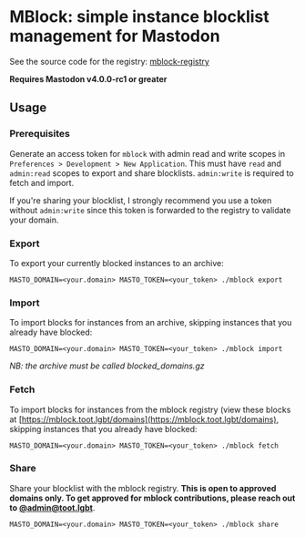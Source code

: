 # MBlock: simple instance blocklist management for Mastodon

See the source code for the registry: [mblock-registry](https://github.com/lazorgurl/mblock-registry)

**Requires Mastodon v4.0.0-rc1 or greater**

## Usage

### Prerequisites

Generate an access token for `mblock` with admin read and write scopes in `Preferences > Development > New Application`. This must have `read` and `admin:read` scopes to export and share blocklists. `admin:write` is required to fetch and import.

If you're sharing your blocklist, I strongly recommend you use a token without `admin:write` since this token is forwarded to the registry to validate your domain.

### Export

To export your currently blocked instances to an archive:

```
MASTO_DOMAIN=<your.domain> MASTO_TOKEN=<your_token> ./mblock export
```

### Import

To import blocks for instances from an archive, skipping instances that you already have blocked:

```
MASTO_DOMAIN=<your.domain> MASTO_TOKEN=<your_token> ./mblock import
```

_NB: the archive must be called blocked_domains.gz_


### Fetch

To import blocks for instances from the mblock registry (view these blocks at [https://mblock.toot.lgbt/domains](https://mblock.toot.lgbt/domains), skipping instances that you already have blocked:

```
MASTO_DOMAIN=<your.domain> MASTO_TOKEN=<your_token> ./mblock fetch
```

### Share

Share your blocklist with the mblock registry. **This is open to approved domains only. To get approved for mblock contributions, please reach out to [@admin@toot.lgbt](https://toot.lgbt/@admin)**.

```
MASTO_DOMAIN=<your.domain> MASTO_TOKEN=<your_token> ./mblock share
```
